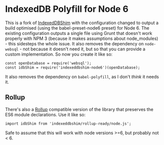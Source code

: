 # IndexedDB Polyfill for Node 6

This is a fork of [IndexedDBShim](https://github.com/axemclion/IndexedDBShim) with the configuration
changed to output a build optimised (using the babel-preset-node6 preset) for Node 6. The existing
configuration outputs a single file using Grunt that doesn't work properly with NPM 3 (because it
makes assumptions about node_modules) - this sidesteps the whole issue. It also removes the dependency
on `node-websql` - not because it doesn't need it, but so that you can provide a custom implementation.
So now you create it like so:

    const openDatabase = require('websql');
    const idbShim = require('indexeddbshim-node6')(openDatabase);

It also removes the dependency on `babel-polyfill`, as I don't *think* it needs it.

## Rollup

There's also a [Rollup](http://rollup.js.org) compatible version of the library that preserves the ES6
module declarations. Use it like so:

    import idbShim from 'indexeddbshim/rollup-ready/node.js';
 

Safe to assume that this will work with node versions >=6, but probably not < 6.

